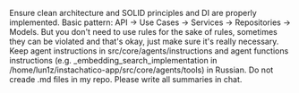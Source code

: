 Ensure clean architecture and SOLID principles and DI are properly implemented. Basic pattern: API → Use Cases → Services → Repositories → Models. But you don't need to use rules for the sake of rules, sometimes they can be violated and that's okay, just make sure it's really necessary.
Keep agent instructions in src/core/agents/instructions and agent functions instructions (e.g. _embedding_search_implementation in /home/lun1z/instachatico-app/src/core/agents/tools) in Russian. 
Do not creade .md files in my repo. Please write all summaries in chat.